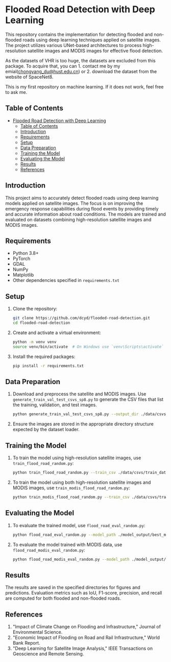 # Flooded Road Detection with Deep Learning

This repository contains the implementation for detecting flooded and non-flooded roads using deep learning techniques applied on satellite images. The project utilizes various UNet-based architectures to process high-resolution satellite images and MODIS images for effective flood detection.

As the datasets of VHR is too huge, the datasets are excluded from this package. To acquire that, you can 1. contact me by my emial(chongyang_du@hust.edu.cn) or 2. download the dataset from the website of SpaceNet8.

This is my first repository on machine learning. If it does not work, feel free to ask me.

## Table of Contents
- [Flooded Road Detection with Deep Learning](#flooded-road-detection-with-deep-learning)
  - [Table of Contents](#table-of-contents)
  - [Introduction](#introduction)
  - [Requirements](#requirements)
  - [Setup](#setup)
  - [Data Preparation](#data-preparation)
  - [Training the Model](#training-the-model)
  - [Evaluating the Model](#evaluating-the-model)
  - [Results](#results)
  - [References](#references)

## Introduction
This project aims to accurately detect flooded roads using deep learning models applied on satellite images. The focus is on improving the emergency response capabilities during flood events by providing timely and accurate information about road conditions. The models are trained and evaluated on datasets combining high-resolution satellite images and MODIS images.

## Requirements
- Python 3.8+
- PyTorch
- GDAL
- NumPy
- Matplotlib
- Other dependencies specified in `requirements.txt`

## Setup
1. Clone the repository:
    ```bash
    git clone https://github.com/dcyd/flooded-road-detection.git
    cd flooded-road-detection
    ```

2. Create and activate a virtual environment:
    ```bash
    python -m venv venv
    source venv/bin/activate  # On Windows use `venv\Scripts\activate`
    ```

3. Install the required packages:
    ```bash
    pip install -r requirements.txt
    ```

## Data Preparation
1. Download and preprocess the satellite and MODIS images. Use `generate_train_val_test_csvs_sp8.py` to generate the CSV files that list the training, validation, and test images.

    ```bash
    python generate_train_val_test_csvs_sp8.py --output_dir ./data/csvs
    ```

2. Ensure the images are stored in the appropriate directory structure expected by the dataset loader.

## Training the Model
1. To train the model using high-resolution satellite images, use `train_flood_road_random.py`:

    ```bash
    python train_flood_road_random.py --train_csv ./data/csvs/train_data.csv --val_csv ./data/csvs/val_data.csv --save_dir ./model_output --model_name resnet18_siamese --lr 0.0001 --batch_size 2 --n_epochs 50 --gpu 0
    ```

2. To train the model using both high-resolution satellite images and MODIS images, use `train_modis_flood_road_random.py`:

    ```bash
    python train_modis_flood_road_random.py --train_csv ./data/csvs/train_data.csv --val_csv ./data/csvs/val_data.csv --save_dir ./model_output --model_name resnet18_siamese --lr 0.0001 --batch_size 2 --n_epochs 50 --gpu 0
    ```

## Evaluating the Model
1. To evaluate the trained model, use `flood_road_eval_random.py`:

    ```bash
    python flood_road_eval_random.py --model_path ./model_output/best_model.pth --model_name resnet18_siamese --in_csv ./data/csvs/test_data.csv --save_fig_dir ./results/pngs --save_preds_dir ./results/tifs --gpu 0
    ```

2. To evaluate the model trained with MODIS data, use `flood_road_modis_eval_random.py`:

    ```bash
    python flood_road_modis_eval_random.py --model_path ./model_output/best_model.pth --model_name resnet18_siamese --in_csv ./data/csvs/test_data.csv --save_fig_dir ./results/pngs --save_preds_dir ./results/tifs --gpu 0
    ```

## Results
The results are saved in the specified directories for figures and predictions. Evaluation metrics such as IoU, F1-score, precision, and recall are computed for both flooded and non-flooded roads.

## References
1. "Impact of Climate Change on Flooding and Infrastructure," Journal of Environmental Science.
2. "Economic Impact of Flooding on Road and Rail Infrastructure," World Bank Report.
3. "Deep Learning for Satellite Image Analysis," IEEE Transactions on Geoscience and Remote Sensing.
